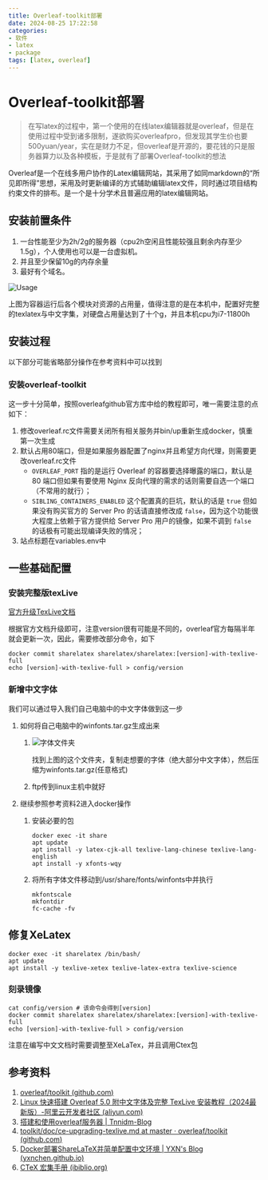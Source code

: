 ```yaml
---
title: Overleaf-toolkit部署
date: 2024-08-25 17:22:58
categories: 
- 软件
- latex
- package
tags: [latex, overleaf]
---
```


# Overleaf-toolkit部署

> 在写latex的过程中，第一个使用的在线latex编辑器就是overleaf，但是在使用过程中受到诸多限制，遂欲购买overleafpro，但发现其学生价也要500yuan/year，实在是财力不足，但overleaf是开源的，要花钱的只是服务器算力以及各种模板，于是就有了部署Overleaf-toolkit的想法

Overleaf是一个在线多用户协作的Latex编辑网站，其采用了如同markdown的“所见即所得”思想，采用及时更新编译的方式辅助编辑latex文件，同时通过项目结构约束文件的排布。是一个是十分学术且普遍应用的latex编辑网站。

<!--more-->

## 安装前置条件

1. 一台性能至少为2h/2g的服务器（cpu2h空闲且性能较强且剩余内存至少1.5g），个人使用也可以是一台虚拟机。
2. 并且至少保留10g的内存余量
3. 最好有个域名。

![Usage](https://s2.loli.net/2024/08/25/Gc4RtmuqsK6lQM8.png)

上图为容器运行后各个模块对资源的占用量，值得注意的是在本机中，配置好完整的texlatex与中文字集，对硬盘占用量达到了十个g，并且本机cpu为i7-11800h


## 安装过程

以下部分可能省略部分操作在参考资料中可以找到

### 安装overleaf-toolkit

这一步十分简单，按照overleafgithub官方库中给的教程即可，唯一需要注意的点如下：

1. 修改overleaf.rc文件需要关闭所有相关服务并bin/up重新生成docker，慎重第一次生成
2. 默认占用80端口，但是如果服务器配置了nginx并且希望方向代理，则需要更改overleaf.rc文件
   - `OVERLEAF_PORT` 指的是运行 Overleaf 的容器要选择曝露的端口，默认是 80 端口但如果有要使用 Nginx 反向代理的需求的话则需要自选一个端口（不常用的就行）；
   - `SIBLING_CONTAINERS_ENABLED` 这个配置真的巨坑，默认的话是 `true` 但如果没有购买官方的 Server Pro 的话请直接修改成 `false`，因为这个功能很大程度上依赖于官方提供给 Server Pro 用户的镜像，如果不调到 `false` 的话极有可能出现编译失败的情况；
3. 站点标题在variables.env中

## 一些基础配置

### 安装完整版texLive

[官方升级TexLive文档](https://github.com/overleaf/toolkit/blob/master/doc/ce-upgrading-texlive.md?spm=a2c6h.12873639.article-detail.14.5a336945UmSMix&file=ce-upgrading-texlive.md)

根据官方文档升级即可，注意version很有可能是不同的，overleaf官方每隔半年就会更新一次，因此，需要修改部分命令，如下

```
docker commit sharelatex sharelatex/sharelatex:[version]-with-texlive-full
echo [version]-with-texlive-full > config/version
```

### 新增中文字体

我们可以通过导入我们自己电脑中的中文字体做到这一步

1. 如何将自己电脑中的winfonts.tar.gz生成出来

   1. ![字体文件夹](https://s2.loli.net/2024/08/24/iWBOjIt7LwRvDSe.png)

      找到上图的这个文件夹，复制走想要的字体（绝大部分中文字体），然后压缩为winfonts.tar.gz(任意格式)

   2. ftp传到linux主机中就好

2. 继续参照参考资料2进入docker操作

   1. 安装必要的包

      ```
      docker exec -it share
      apt update
      apt install -y latex-cjk-all texlive-lang-chinese texlive-lang-english
      apt install -y xfonts-wqy
      ```

   2. 将所有字体文件移动到/usr/share/fonts/winfonts中并执行

      ```
      mkfontscale
      mkfontdir
      fc-cache -fv
      ```


## 修复XeLatex

```shell
docker exec -it sharelatex /bin/bash/
apt update
apt install -y texlive-xetex texlive-latex-extra texlive-science
```

### 刻录镜像

```
cat config/version # 该命令会得到[version]
docker commit sharelatex sharelatex/sharelatex:[version]-with-texlive-full
echo [version]-with-texlive-full > config/version
```

注意在编写中文文档时需要调整至XeLaTex，并且调用Ctex包

## 参考资料

1. [overleaf/toolkit (github.com)](https://github.com/overleaf/toolkit)
2. [Linux 快速搭建 Overleaf 5.0 附中文字体及完整 TexLive 安装教程（2024最新版）-阿里云开发者社区 (aliyun.com)](https://developer.aliyun.com/article/1572606)
3. [搭建和使用overleaf服务器 | Tnnidm-Blog](https://www.tnnidm.com/build-and-use-overleaf-server/)
4. [toolkit/doc/ce-upgrading-texlive.md at master · overleaf/toolkit (github.com)](https://github.com/overleaf/toolkit/blob/master/doc/ce-upgrading-texlive.md?spm=a2c6h.12873639.article-detail.14.5a336945UmSMix&file=ce-upgrading-texlive.md)
5. [Docker部署ShareLaTeX并简单配置中文环境 | YXN's Blog (yxnchen.github.io)](https://yxnchen.github.io/technique/Docker部署ShareLaTeX并简单配置中文环境/#准备工作)
6. [CTeX 宏集手册 (ibiblio.org)](https://mirrors.ibiblio.org/CTAN/language/chinese/ctex/ctex.pdf)

